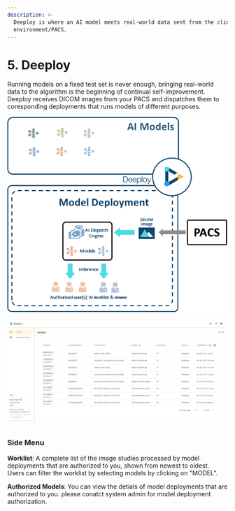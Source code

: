 ```yaml
---
description: >-
  Deeploy is where an AI model meets real-world data sent from the clinical
  environment/PACS.
---
```


# 5. Deeploy

Running models on a fixed test set is never enough, bringing real-world data to the algorithm is the beginning of continual self-improvement. Deeploy receives DICOM images from your PACS and dispatches them to coresponding deployments that runs models of different purposes.

![](<../.gitbook/assets/image (18) (2).png>)

![](<../.gitbook/assets/image (233) (1).png>)

### Side Menu <a href="#side-menu" id="side-menu"></a>

**Worklist**: A complete list of the image studies processed by model deployments that are authorized to you, shown from newest to oldest. Users can filter the worklist by selecting models by clicking on "MODEL".

**Authorized Models**: You can view the detials of model deployments that are authorized to you. please conatct system admin for model deployment authorization.
